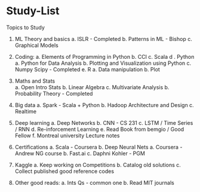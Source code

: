 # Study-List
Topics to Study

1. ML Theory and basics
    a. ISLR - Completed
    b. Patterns in ML - Bishop
    c. Graphical Models

2. Coding:
    a. Elements of Programming in Python
    b. CCI
    c. Scala
    d . Python
        a. Python for Data Analysis
        b. Plotting and Visualization using Python
        c. Numpy Scipy - Completed
    e. R
        a. Data manipulation
        b. Plot        
    
3. Maths and Stats    
    a. Open Intro Stats
    b. Linear Algebra
    c. Multivariate Analysis
    b. Probability Theory - Completed

4. Big data
    a. Spark - Scala + Python
    b. Hadoop Architecture and Design
    c. Realtime

5. Deep learning
    a. Deep Networks
    b. CNN - CS 231
    c. LSTM / Time Series / RNN
    d. Re-inforcement Learning
    e. Read Book from bemgio / Good Fellow
    f. Montreal university Lecture notes


6. Certifications
    a. Scala - Coursera
    b. Deep Neural Nets
      a. Coursera - Andrew NG course
      b. Fast.ai
    c. Daphni Kohler - PGM

7. Kaggle
    a. Keep working on Competitions
    b. Catalog old solutions
    c. Collect published good reference codes
    
8. Other good reads:
    a. Ints Qs - common one
    b. Read MIT journals

    

